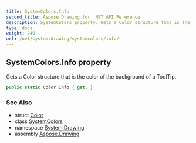 ```yaml
---
title: SystemColors.Info
second_title: Aspose.Drawing for .NET API Reference
description: SystemColors property. Gets a Color structure that is the color of the background of a ToolTip
type: docs
weight: 240
url: /net/system.drawing/systemcolors/info/
---
```

## SystemColors.Info property

Gets a Color structure that is the color of the background of a ToolTip.

```csharp
public static Color Info { get; }
```

### See Also

* struct [Color](../../color/)
* class [SystemColors](../)
* namespace [System.Drawing](../../systemcolors/)
* assembly [Aspose.Drawing](../../../)


